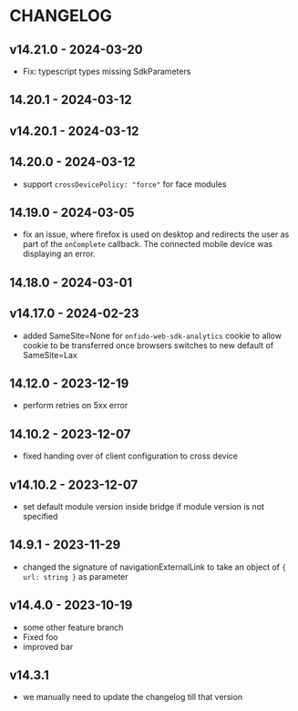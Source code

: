 # CHANGELOG

## v14.21.0 - 2024-03-20

* Fix: typescript types missing SdkParameters

## 14.20.1 - 2024-03-12


## v14.20.1 - 2024-03-12


## 14.20.0 - 2024-03-12

* support `crossDevicePolicy: "force"` for face modules 

## 14.19.0 - 2024-03-05

* fix an issue, where firefox is used on desktop and redirects the user as part of the `onComplete` callback. The connected mobile device was displaying an error.

## 14.18.0 - 2024-03-01

## v14.17.0 - 2024-02-23

* added SameSite=None for `onfido-web-sdk-analytics` cookie to allow cookie to be transferred once browsers switches to new default of SameSite=Lax

## 14.12.0 - 2023-12-19

* perform retries on 5xx error 

## 14.10.2 - 2023-12-07

* fixed handing over of client configuration to cross device

## v14.10.2 - 2023-12-07

* set default module version inside bridge if module version is not specified

## 14.9.1 - 2023-11-29

* changed the signature of navigationExternalLink to take an object of `{ url: string }` as parameter

## v14.4.0 - 2023-10-19

- some other feature branch
- Fixed foo
- improved bar

## v14.3.1

- we manually need to update the changelog till that version
